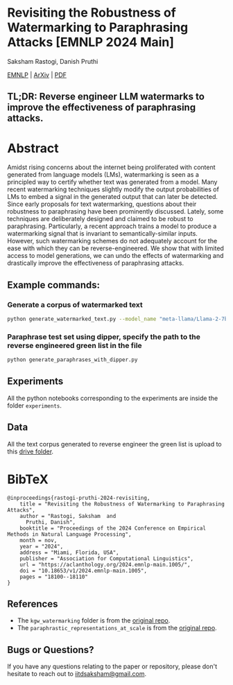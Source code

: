 # Revisiting the Robustness of Watermarking to Paraphrasing Attacks [EMNLP 2024 Main]
Saksham Rastogi, Danish Pruthi

[EMNLP](https://aclanthology.org/2024.emnlp-main.1005/) | [ArXiv](https://arxiv.org/abs/2411.05277) | [PDF](https://arxiv.org/abs/2411.05277)

## TL;DR: Reverse engineer LLM watermarks to improve the effectiveness of paraphrasing attacks.

# Abstract

Amidst rising concerns about the internet being proliferated with content generated from language models (LMs), watermarking is seen as a principled way to certify whether text was generated from a model. Many recent watermarking techniques slightly modify the output probabilities of LMs to embed a signal in the generated output that can later be detected. Since early proposals for text watermarking, questions about their robustness to paraphrasing have been prominently discussed. Lately, some techniques are deliberately designed and claimed to be robust to paraphrasing. Particularly, a recent approach trains a model to produce a watermarking signal that is invariant to semantically-similar inputs. However, such watermarking schemes do not adequately account for the ease with which they can be reverse-engineered. We show that with limited access to model generations, we can undo the effects of watermarking and drastically improve the effectiveness of paraphrasing attacks.

## Example commands:

### Generate a corpus of watermarked text

```bash
python generate_watermarked_text.py --model_name "meta-llama/Llama-2-7b-hf" --dataset_name "armanc/scientific_papers" --dataset_config_name "arxiv" --dataset_split "test" --num_samples 3200 --min_new_tokens 200 --seed 104729 --watermark_configs_file config/watermark_config_scaling_kgw_simple0.json --output_file final_watermarked_text/test/Llama-2-7b-hf_simple_0_seed104729_arxiv.json  --data_field article
```

### Paraphrase test set using dipper, specify the path to the reverse engineered green list in the file

```bash
python generate_paraphrases_with_dipper.py
```

## Experiments

All the python notebooks corresponding to the experiments are inside the folder `experiments`.

## Data

All the text corpus generated to reverse engineer the green list is upload to this [drive folder](https://drive.google.com/drive/folders/1exppLmGA-igwJfuRhOZ_h-4ohb9d0Zwl?usp=sharing).


# BibTeX
```
@inproceedings{rastogi-pruthi-2024-revisiting,
    title = "Revisiting the Robustness of Watermarking to Paraphrasing Attacks",
    author = "Rastogi, Saksham  and
      Pruthi, Danish",
    booktitle = "Proceedings of the 2024 Conference on Empirical Methods in Natural Language Processing",
    month = nov,
    year = "2024",
    address = "Miami, Florida, USA",
    publisher = "Association for Computational Linguistics",
    url = "https://aclanthology.org/2024.emnlp-main.1005/",
    doi = "10.18653/v1/2024.emnlp-main.1005",
    pages = "18100--18110"
}
```

## References
- The `kgw_watermarking` folder is from the [original repo](https://github.com/jwkirchenbauer/lm-watermarking).
- The `paraphrastic_representations_at_scale` is from the [original repo](https://github.com/jwieting/paraphrastic-representations-at-scale).


## Bugs or Questions?
If you have any questions relating to the paper or repository, please don't hesitate to reach out to iitdsaksham@gmail.com.

